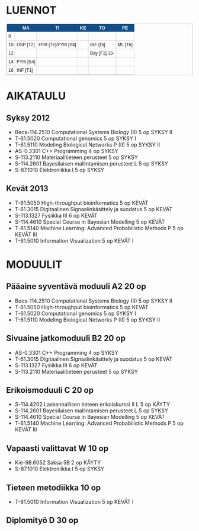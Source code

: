 LUENNOT
=======
<style type="text/css">
table.tableizer-table {
        border: 1px solid #CCC; font-family: Arial, Helvetica, sans-serif;
        font-size: 12px;
} 
.tableizer-table td {
        padding: 4px;
        margin: 3px;
        border: 1px solid #ccc;
}
.tableizer-table th {
        background-color: #104E8B; 
        color: #FFF;
        font-weight: bold;
}
</style>

<table class="tableizer-table">
<tr class="tableizer-firstrow"><th></th><th>MA</th><th>TI</th><th>KE</th><th>TO</th><th>PE</th></tr>
 <tr><td>8</td><td>&nbsp;</td><td>&nbsp;</td><td>&nbsp;</td><td>&nbsp;</td><td>&nbsp;</td></tr>
 <tr><td>10</td><td>DSP [T2]</td><td>HTB [T6]/FYIII [S4]</td><td>&nbsp;</td><td>INF [Di]</td><td>ML [T6]</td></tr>
 <tr><td>12</td><td>&nbsp;</td><td>&nbsp;</td><td>&nbsp;</td><td>Bay [F1] 13-</td><td>&nbsp;</td></tr>
 <tr><td>14</td><td>FYIII [S4]</td><td>&nbsp;</td><td>&nbsp;</td><td>&nbsp;</td><td>&nbsp;</td></tr>
 <tr><td>16</td><td>INF [T1]</td><td>&nbsp;</td><td>&nbsp;</td><td>&nbsp;</td><td></td></tr></table>


AIKATAULU
=========

Syksy 2012
----------
* Becs-114.2510 Computational Systems Biology (II)			5 op	SYKSY II
* T-61.5020 Computational genomics					5 op	SYKSY I
* T-61.5110 Modeling Biological Networks P (II)				5 op	SYKSY II
* AS-0.3301 C++ Programming						4 op	SYKSY
* S-113.2110 Materiaalitieteen perusteet				5 op	SYKSY
* S-114.2601 Bayesilaisen mallintamisen perusteet L			5 op	SYKSY
* S-87.1010 Elektroniikka I						5 op	SYKSY


Kevät 2013
----------
* T-61.5050 High-throughput bioinformatics				5 op	KEVÄT
* T-61.3015 Digitaalinen Signaalinkäsittely ja suodatus			5 op	KEVÄT
* S-113.1327 Fysiikka III						6 op	KEVÄT
* S-114.4610 Special Course in Bayesian Modelling                       5 op    KEVÄT
* T-61.5140 Machine Learning: Advanced Probabilistic Methods P		5 op	KEVÄT III
* T-61.5010 Information Visualization					5 op	KEVÄT I






MODUULIT
========

Pääaine syventävä moduuli A2		20 op
---------------------------------------------
* Becs-114.2510 Computational Systems Biology (II)			5 op	SYKSY II
* T-61.5050 High-throughput bioinformatics				5 op	KEVÄT
* T-61.5020 Computational genomics					5 op	SYKSY I
* T-61.5110 Modeling Biological Networks P (II)				5 op	SYKSY II

Sivuaine jatkomoduuli B2		20 op
---------------------------------------------
* AS-0.3301 C++ Programming						4 op	SYKSY
* T-61.3015 Digitaalinen Signaalinkäsittely ja suodatus			5 op	KEVÄT
* S-113.1327 Fysiikka III						6 op	KEVÄT
* S-113.2110 Materiaalitieteen perusteet				5 op	SYKSY

Erikoismoduuli C			20 op
---------------------------------------------
* S-114.4202 Laskennallisen tieteen erikoiskurssi II L			5 op	KÄYTY
* S-114.2601 Bayesilaisen mallintamisen perusteet L			5 op	SYKSY
* S-114.4610 Special Course in Bayesian Modelling                       5 op    KEVÄT
* T-61.5140 Machine Learning: Advanced Probabilistic Methods P		5 op	KEVÄT III


Vapaasti valittavat W			10 op
---------------------------------------------
* Kie-98.6052 Saksa 5B							2 op	KÄYTY
* S-87.1010 Elektroniikka I						5 op	SYKSY


Tieteen metodiikka			10 op
---------------------------------------------
* T-61.5010 Information Visualization					5 op	KEVÄT I


Diplomityö D				30 op
---------------------------------------------

